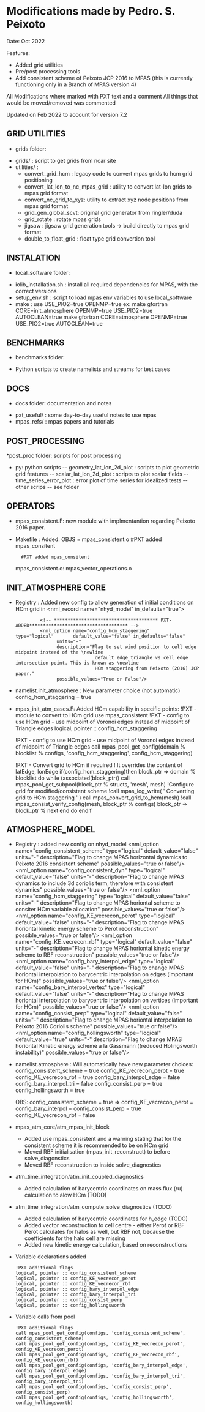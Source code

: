 
Modifications made by Pedro. S. Peixoto
===========================================

   Date: Oct 2022

   Features:
   - Added grid utilities
   - Pre/post processing tools 
   - Add consistent scheme of Peixoto JCP 2016 to MPAS 
              (this is currently functioning only in a Branch of MPAS version 4)

   All Modifications where marked with PXT text and a comment
   All things that would be moved/removed was commented

   Updated on Feb 2022 to account for version 7.2


GRID UTILITIES
-------------------------------

* grids folder:
- grids/ : script to get grids from ncar site
- utilities/ :
  - convert_grid_hcm : legacy code to convert mpas grids to hcm grid positioning
  - convert_lat_lon_to_nc_mpas_grid : utility to convert lat-lon grids to mpas grid format
  - convert_nc_grid_to_xyz: utility to extract xyz node positions from mpas grid format
  - grid_gen_global_scvt: original grid generator from ringler/duda
  - grid_rotate : rotate mpas grids
  - jigsaw : jigsaw grid generation tools -> build directly to mpas grid format
  - double_to_float_grid : float type grid convertion tool



INSTALATION
----------------------------------

 * local_software folder:
 - iolib_installation.sh : install all required dependencies for MPAS, with the correct versions
 - setup_env.sh : script to load mpas env variables to use local_software
 - make : use USE_PIO2=true OPENMP=true
     ex: make gfortran CORE=init_atmosphere OPENMP=true USE_PIO2=true AUTOCLEAN=true
         make gfortran CORE=atmosphere OPENMP=true USE_PIO2=true AUTOCLEAN=true


BENCHMARKS
----------------------------------

* benchmarks folder:
- Python scripts to create namelists and streams for test cases 


DOCS 
----------------------------------
* docs folder: documentation and notes
- pxt_useful/ : some day-to-day useful notes to use mpas
- mpas_refs/  : mpas papers and tutorials


POST_PROCESSING
----------------------------------

*post_proc folder: scripts for post processing 
- py: python scripts 
    -- geometry_lat_lon_2d_plot : scripts to plot geometric grid features 
    -- scalar_lat_lon_2d_plot   : scripts to plot scalar fields
    -- time_series_error_plot   : error plot of time series for idealized tests
    -- other scrips -- see folder


OPERATORS
----------------------------------
* mpas_consistent.F: new module with implmentantion regarding Peixoto 2016 paper.   
* Makefile : Added: 
	OBJS = 
	mpas_consistent.o #PXT added mpas_consitent
	
        #PXT added mpas_consitent
	mpas_consistent.o: mpas_vector_operations.o


INIT_ATMOSPHERE CORE
----------------------------------
* Registry : Added new config to allow generation of initial conditions on HCm grid in  <nml_record name="nhyd_model" in_defaults="true">

               <!-- ************************************** PXT-ADDED************************************ -->
               <nml_option name="config_hcm_staggering"        type="logical"       default_value="false" in_defaults="false"
                     units="-"
                     description="Flag to set wind position to cell edge midpoint instead of the \newline
                                   default edge triangle vs cell edge intersection point. This is known as \newline
                                   HCm staggering from Peixoto (2016) JCP paper."
                     possible_values="True or False"/>

* namelist.init_atmosphere : New parameter choice (not automatic)
   config_hcm_staggering = true
  
* mpas_init_atm_cases.F: Added HCm capability in specific points:
   !PXT - module to convert to HCm grid
   use mpas_consistent
   !PXT - config to use HCm grid - use midpoint of Voronoi edges instead of midpoint of Triangle edges
   logical, pointer :: config_hcm_staggering
   
   !PXT - config to use HCm grid - use midpoint of Voronoi edges instead of midpoint of Triangle edges
   call mpas_pool_get_config(domain % blocklist % configs, 'config_hcm_staggering', config_hcm_staggering)

   !PXT - Convert grid to HCm if required
   ! It overrides the content of latEdge, lonEdge
   if(config_hcm_staggering)then
      block_ptr => domain % blocklist
         do while (associated(block_ptr))
           call mpas_pool_get_subpool(block_ptr % structs, 'mesh', mesh)
           !Configure grid for modified/consistent scheme
           !call mpas_log_write( ' Converting grid to HCm staggering ' )
           call mpas_convert_grid_to_hcm(mesh)
           !call mpas_consist_verify_config(mesh, block_ptr % configs)
           block_ptr => block_ptr % next
         end do
      endif
      
  

ATMOSPHERE_MODEL
-------------------------------

* Registry : added new config on nhyd_model
               <!-- PXT - Added configuration flags-->
                <nml_option name="config_consistent_scheme"          type="logical"       default_value="false"
                     units="-"
                     description="Flag to change MPAS horizontal dynamics to Peixoto 2016 consistent scheme"
                     possible_values="true or false"/>
                <nml_option name="config_consistent_dyn"             type="logical"       default_value="false"
                     units="-"
                     description="Flag to change MPAS dynamics to include 3d coriolis term, therefore with consistent dynamics"
                     possible_values="true or false"/>
                <nml_option name="config_hcm_staggering"             type="logical"       default_value="false"
                     units="-"
                     description="Flag to change MPAS horiontal scheme to consiter HCm variable allocation"
                     possible_values="true or false"/>
                <nml_option name="config_KE_vecrecon_perot"          type="logical"       default_value="false"
                     units="-"
                     description="Flag to change MPAS horiontal kinetic energy scheme to Perot reconstruction"
                     possible_values="true or false"/>
                <nml_option name="config_KE_vecrecon_rbf"            type="logical"       default_value="false"
                     units="-"
                     description="Flag to change MPAS horiontal kinetic energy scheme to RBF reconstruction"
                     possible_values="true or false"/>
                <nml_option name="config_bary_interpol_edge"         type="logical"       default_value="false"
                     units="-"
                     description="Flag to change MPAS horiontal interpolation to barycentric interpolation on edges (important for HCm)"
                     possible_values="true or false"/>
                <nml_option name="config_bary_interpol_vertex"       type="logical"       default_value="false"
                     units="-"
                     description="Flag to change MPAS horiontal interpolation to barycentric interpolation on vertices (important for HCm)"
                     possible_values="true or false"/>
                <nml_option name="config_consist_perp"               type="logical"       default_value="false"
                     units="-"
                     description="Flag to change MPAS horiontal interpolation to Peixoto 2016 Coriolis scheme"
                     possible_values="true or false"/>
                <nml_option name="config_hollingsworth"              type="logical"       default_value="true"
                     units="-"
                     description="Flag to change MPAS horiontal Kinetic energy scheme a la Gassmann ((reduced Holingsworth instability)"
                     possible_values="true or false"/>


* namelist.atmosphere : Will automatically have new parameter choices:
	config_consistent_scheme = true
    	config_KE_vecrecon_perot = true
      config_KE_vecrecon_rbf = true
      config_bary_interpol_edge = false
      config_bary_interpol_tri = false
	config_consist_perp = true
	config_hollingsworth = true

     OBS:   config_consistent_scheme = true => 
	       config_KE_vecrecon_perot = config_bary_interpol = config_consist_perp = true
	       config_KE_vecrecon_rbf = false

* mpas_atm_core/atm_mpas_init_block
	- Added use mpas_consistent and a warning stating that for the consistent scheme it is recommended to be on HCm grid
	- Moved RBF initialisation (mpas_init_reconstruct) to before solve_diagonstics
	- Moved RBF reconstruction to inside solve_diagnostics 

* atm_time_integration/atm_init_coupled_diagnostics 
	- Added calculation of barycentric coordinates on mass flux (ru) calculation to alow HCm (TODO)

* atm_time_integration/atm_compute_solve_diagnostics (TODO)
	- Added calculation of barycentric coordinates for h_edge (TODO)
	- Added vector reconstruction to cell centre - either Perot or RBF
	   Perot calculates for halos as well, but RBF not, because the coefficients
	   for the halo cell are missing
	- Added new kinetic energy calculation, based on reconstructions 



* Variable declarations added

      !PXT additional flags
      logical, pointer :: config_consistent_scheme
      logical, pointer :: config_KE_vecrecon_perot
      logical, pointer :: config_KE_vecrecon_rbf
      logical, pointer :: config_bary_interpol_edge
      logical, pointer :: config_bary_interpol_tri
      logical, pointer :: config_consist_perp
      logical, pointer :: config_hollingsworth

* Variable calls from pool

      !PXT additional flags
      call mpas_pool_get_config(configs, 'config_consistent_scheme', config_consistent_scheme)
      call mpas_pool_get_config(configs, 'config_KE_vecrecon_perot', config_KE_vecrecon_perot)
      call mpas_pool_get_config(configs, 'config_KE_vecrecon_rbf', config_KE_vecrecon_rbf)
      call mpas_pool_get_config(configs, 'config_bary_interpol_edge', config_bary_interpol_edge)
      call mpas_pool_get_config(configs, 'config_bary_interpol_tri', config_bary_interpol_tri)
      call mpas_pool_get_config(configs, 'config_consist_perp', config_consist_perp)
      call mpas_pool_get_config(configs, 'config_hollingsworth', config_hollingsworth)



